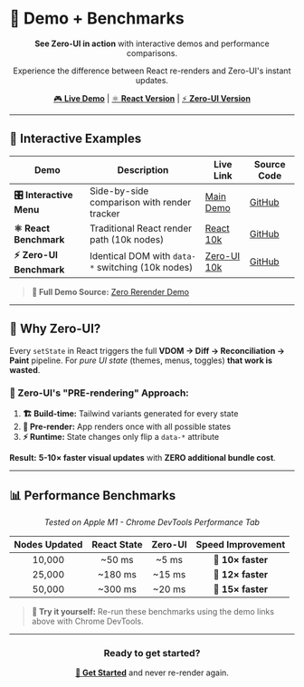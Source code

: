 # 🚀 Demo + Benchmarks

<div align="center">

**See Zero-UI in action** with interactive demos and performance comparisons.

Experience the difference between React re-renders and Zero-UI's instant updates.

[🎮 **Live Demo**](https://zero-ui.dev/) | [⚛️ **React Version**](https://zero-ui.dev/react) | [⚡️ **Zero-UI Version**](https://zero-ui.dev/zero-ui)

</div>

---

## 🎯 Interactive Examples

| Demo | Description | Live Link | Source Code |
|------|-------------|-----------|-------------|
| **🎛️ Interactive Menu** | Side-by-side comparison with render tracker | [Main Demo](https://zero-ui.dev/) | [GitHub](https://zero-ui.dev/react) |
| **⚛️ React Benchmark** | Traditional React render path (10k nodes) | [React 10k](https://zero-ui.dev/react) | [GitHub](https://github.com/react-zero-ui/core/tree/main/examples/demo/src/app/react) |
| **⚡️ Zero-UI Benchmark** | Identical DOM with `data-*` switching (10k nodes) | [Zero-UI 10k](https://zero-ui.dev/zero-ui) | [GitHub](https://github.com/react-zero-ui/core/tree/main/examples/demo/src/app/zero-ui) |

> **📁 Full Demo Source:** [Zero Rerender Demo](/examples/demo/)

---

## 🧐 Why Zero-UI?

Every `setState` in React triggers the full **VDOM → Diff → Reconciliation → Paint** pipeline. For _pure UI state_ (themes, menus, toggles) **that work is wasted**.

### 🔄 Zero-UI's "PRE-rendering" Approach:

1. **🏗️ Build-time:** Tailwind variants generated for every state
2. **🎨 Pre-render:** App renders once with all possible states  
3. **⚡️ Runtime:** State changes only flip a `data-*` attribute

**Result:** **5-10× faster visual updates** with **ZERO additional bundle cost**.

---

## 📊 Performance Benchmarks

<div align="center">

*Tested on Apple M1 - Chrome DevTools Performance Tab*

</div>

| **Nodes Updated** | **React State** | **Zero-UI** | **Speed Improvement** |
|:-----------------:|:---------------:|:-----------:|:--------------------:|
| 10,000 | ~50 ms | ~5 ms | **🚀 10× faster** |
| 25,000 | ~180 ms | ~15 ms | **🚀 12× faster** |
| 50,000 | ~300 ms | ~20 ms | **🚀 15× faster** |

> **🔬 Try it yourself:** Re-run these benchmarks using the demo links above with Chrome DevTools.

---

<div align="center">

### Ready to get started?

[**🚀 Get Started**](https://github.com/react-zero-ui/core/#-quick-start) and never re-render again.

</div>